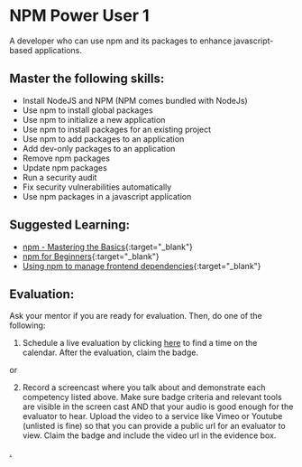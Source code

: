 # NPM Power User 1

A developer who can use npm and its packages to enhance javascript-based applications.

## Master the following skills:

* Install NodeJS and NPM (NPM comes bundled with NodeJs)
* Use npm to install global packages
* Use npm to initialize a new application
* Use npm to install packages for an existing project
* Use npm to add packages to an application
* Add dev-only packages to an application
* Remove npm packages
* Update npm packages
* Run a security audit 
* Fix security vulnerabilities automatically
* Use npm packages in a javascript application

## Suggested Learning:

* [npm - Mastering the Basics](https://www.udemy.com/course/npm-mastering-the-basics/){:target="_blank"}
* [npm for Beginners](https://www.impressivewebs.com/npm-for-beginners-a-guide-for-front-end-developers/){:target="_blank"}
* [Using npm to manage frontend dependencies](https://www.agiliq.com/blog/2019/01/using-npm-to-manage-frontend-libraries/){:target="_blank"}

## Evaluation:

Ask your mentor if you are ready for evaluation. Then, do one of the following:

1. Schedule a live evaluation by clicking [here](https://calendly.com/codex-academy/level-3-mastery-evaluation?a1=NPM%20Power%20User%201&a2=cu12fxrOSs2N9nnck3A7JQ) to find a time on the calendar. After the evaluation, claim the badge.

or

2. Record a screencast where you talk about and demonstrate each competency listed above. Make sure badge criteria and relevant tools are visible in the screen cast AND that your audio is good enough for the evaluator to hear. Upload the video to a service like Vimeo or Youtube (unlisted is fine) so that you can provide a public url for an evaluator to view. Claim the badge and include the video url in the evidence box.

[.](level-3)